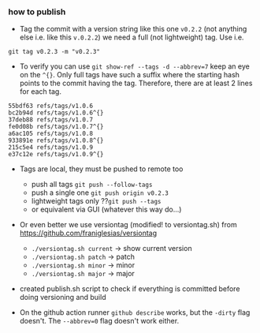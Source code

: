 ### how to publish

- Tag the commit with a version string like this one `v0.2.2` (not anything else i.e. like this `v.0.2.2`) we need a full (not lightweight) tag. Use i.e.

 ```git tag v0.2.3 -m "v0.2.3"```

- To verify you can use `git show-ref --tags -d --abbrev=7` keep an eye on the `^{}`. Only full tags have such a suffix where the starting hash points to the commit having the tag. Therefore, there are at least 2 lines for each tag.
```
55bdf63 refs/tags/v1.0.6
bc2b94d refs/tags/v1.0.6^{}
37deb88 refs/tags/v1.0.7
fe0d08b refs/tags/v1.0.7^{}
a6ac105 refs/tags/v1.0.8
933891e refs/tags/v1.0.8^{}
215c5e4 refs/tags/v1.0.9
e37c12e refs/tags/v1.0.9^{}
```

- Tags are local, they must be pushed to remote too
    - push all tags `git push --follow-tags`
    - push a single one `git push origin v0.2.3`
    - lightweight tags only ??`git push --tags`
    - or equivalent via GUI (whatever this way do...)
    
- Or even better we use versiontag (modified! to versiontag.sh) from https://github.com/franiglesias/versiontag
    - `./versiontag.sh current` -> show current version
    -  `./versiontag.sh patch` -> patch
    -  `./versiontag.sh minor` -> minor
    -  `./versiontag.sh major` -> major
    
- created publish.sh script to check if everything is committed before doing versioning and build

- On the github action runner `github describe` works, but the `-dirty` flag doesn't. The `--abbrev=0` flag doesn't work either.
